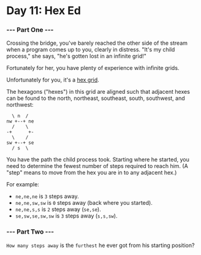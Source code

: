 # Day 11: Hex Ed

### --- Part One ---

Crossing the bridge, you've barely reached the other side of the stream when a program comes up to you, clearly in distress. "It's my child process," she says, "he's gotten lost in an infinite grid!"

Fortunately for her, you have plenty of experience with infinite grids.

Unfortunately for you, it's a [hex grid](https://en.wikipedia.org/wiki/Hexagonal_tiling).

The hexagons ("hexes") in this grid are aligned such that adjacent hexes can be found to the north, northeast, southeast, south, southwest, and northwest:
```
  \ n  /
nw +--+ ne
  /    \
-+      +-
  \    /
sw +--+ se
  / s  \
 ```
You have the path the child process took. Starting where he started, you need to determine the fewest number of steps required to reach him. (A "step" means to move from the hex you are in to any adjacent hex.)

For example:

* ```ne,ne,ne``` is ```3``` steps away.
* ```ne,ne,sw,sw``` is ```0``` steps away (back where you started).
*  ```ne,ne,s,s``` is ```2``` steps away (```se,se```).
* ```se,sw,se,sw,sw``` is ```3``` steps away (```s,s,sw```).

### --- Part Two ---

```How many steps away``` is the ```furthest``` he ever got from his starting position?
